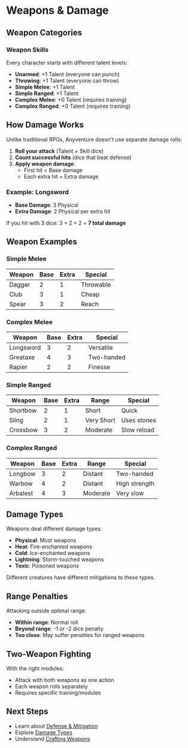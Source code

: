 # Weapons & Damage

## Weapon Categories

### Weapon Skills
Every character starts with different talent levels:
- **Unarmed**: +1 Talent (everyone can punch)
- **Throwing**: +1 Talent (everyone can throw)
- **Simple Melee**: +1 Talent
- **Simple Ranged**: +1 Talent
- **Complex Melee**: +0 Talent (requires training)
- **Complex Ranged**: +0 Talent (requires training)

## How Damage Works

Unlike traditional RPGs, Anyventure doesn't use separate damage rolls:

1. **Roll your attack** (Talent + Skill dice)
2. **Count successful hits** (dice that beat defense)
3. **Apply weapon damage**:
   - First hit = Base damage
   - Each extra hit = Extra damage

### Example: Longsword
- **Base Damage**: 3 Physical
- **Extra Damage**: 2 Physical per extra hit

If you hit with 3 dice: 3 + 2 + 2 = **7 total damage**

## Weapon Examples

### Simple Melee
| Weapon | Base | Extra | Special |
|--------|------|-------|---------|
| Dagger | 2 | 1 | Throwable |
| Club | 3 | 1 | Cheap |
| Spear | 3 | 2 | Reach |

### Complex Melee
| Weapon | Base | Extra | Special |
|--------|------|-------|---------|
| Longsword | 3 | 2 | Versatile |
| Greataxe | 4 | 3 | Two-handed |
| Rapier | 2 | 2 | Finesse |

### Simple Ranged
| Weapon | Base | Extra | Range | Special |
|--------|------|-------|-------|---------|
| Shortbow | 2 | 1 | Short | Quick |
| Sling | 2 | 1 | Very Short | Uses stones |
| Crossbow | 3 | 2 | Moderate | Slow reload |

### Complex Ranged
| Weapon | Base | Extra | Range | Special |
|--------|------|-------|-------|---------|
| Longbow | 3 | 2 | Distant | Two-handed |
| Warbow | 4 | 2 | Distant | High strength |
| Arbalest | 4 | 3 | Moderate | Very slow |

## Damage Types

Weapons deal different damage types:
- **Physical**: Most weapons
- **Heat**: Fire-enchanted weapons
- **Cold**: Ice-enchanted weapons
- **Lightning**: Storm-touched weapons
- **Toxic**: Poisoned weapons

Different creatures have different mitigations to these types.

## Range Penalties

Attacking outside optimal range:
- **Within range**: Normal roll
- **Beyond range**: -1 or -2 dice penalty
- **Too close**: May suffer penalties for ranged weapons

## Two-Weapon Fighting

With the right modules:
- Attack with both weapons as one action
- Each weapon rolls separately
- Requires specific training/modules

## Next Steps

- Learn about [Defense & Mitigation](/wiki/defense)
- Explore [Damage Types](/wiki/reference/damage-types)
- Understand [Crafting Weapons](/wiki/crafting)